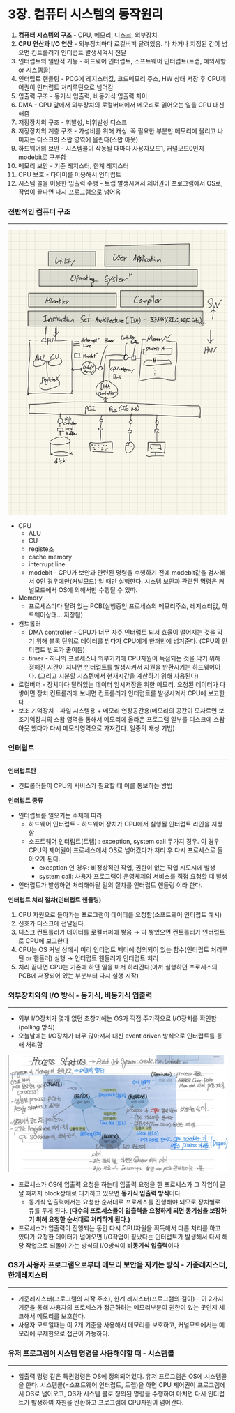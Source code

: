 # 3장. 컴퓨터 시스템의 동작원리

1. **컴퓨터 시스템의 구조** - CPU, 메모리, 디스크, 외부장치
2. **CPU 연산과 I/O 연산** - 외부장치마다 로컬버퍼 달려있음. 다 차거나 지정된 간이 넘으면 컨트롤러가 인터럽트 발생시켜서 전달
3. 인터럽트의 일반적 기능 - 하드웨어 인터럽트, 소프트웨어 인터럽트(트랩, 예외사항 or 시스템콜)
4. 인터럽트 핸들링 - PCG에 레지스터값, 코드메모리 주소, HW 상태 저장 후 CPU제어권이 인터럽트 처리루틴으로 넘어감
5. 입출력 구조 - 동기식 입출력, 비동기식 입출력 차이
6. DMA - CPU 앞에서 외부장치의 로컬버퍼에서 메모리로 읽어오는 일을 CPU 대신 해줌
7. 저장장치의 구조 - 휘발성, 비휘발성 디스크
8. 저장장치의 계층 구조 - 가성비를 위해 캐싱. 꼭 필요한 부분만 메모리에 올리고 나머지는 디스크의 스왑 영역에 올린다(스왑 아웃)
9. 하드웨어의 보안 - 시스템콜이 작동될 때마다 사용자모드1,  커널모드0인지 modebit로 구분함
10. 메모리 보안 - 기준 레지스터, 한계 레지스터
11. CPU 보호 - 타이머를 이용해서 인터럽트
12. 시스템 콜을 이용한 입출력 수행 - 트랩 발생시켜서 제어권이 프로그램에서 OS로, 작업이 끝나면 다시 프로그램으로 넘어옴

### 전반적인 컴퓨터 구조

---

![컴퓨터구조](/image/architecture.jpg)

- CPU
  - ALU
  - CU
  - registe조
  - cache memory
  - interrupt line
  - modebit - CPU가 보안과 관련된 명령을 수행하기 전에 modebit값을 검사해서 0인 경우에만(커널모드) 일 때만 실행한다. 시스템 보안과 관련된 명령은 커널모드에서 OS에 의해서만 수행될 수 있따.
- Memory
  - 프로세스마다 달려 있는 PCB(실행중인 프로세스의 메모리주소, 레지스터값, 하드웨어상태… 저장됨)
- 컨트롤러
  - DMA controller - CPU가 너무 자주 인터럽트 되서 효율이 떨어지는 것을 막기 위해 블록 단위로 데이터를 받다가 CPU에게 한꺼번에 넘겨준다. (CPU의 인터럽트 빈도가 줄어듬)
  - timer - 하나의 프로세스나 외부기기에 CPU자원이 독점되는 것을 막기 위해 정해진 시간이 지나면 인터럽트를 발생시켜서 자원을 반환시키는 하드웨어이다. (그리고 시분할 시스템에서 현재시간을 계산하기 위해 사용된다)
- 로컬버퍼 - 장치마다 달려있는 데이터 임시저장을 위한 메모리. 요청된 데이터가 다 쌓이면 장치 컨트롤러에 보내면 컨트롤러가 인터럽트를 발생시켜서 CPU에 보고한다
- 보조 기억장치 - 파일 시스템용 + 메모리 연장공간용(메모리의 공간이 모자르면 보조기억장치의 스왑 영역을 통해서 메모리에 올라온 프로그램 일부를 디스크에 스왑아웃 했다가 다시 메모리영역으로 가져간다. 일종의 캐싱 기법)

### 인터럽트

---

**인터럽트란**

- 컨트롤러들이 CPU의 서비스가 필요할 떄 이를 통보하는 방법

**인터럽트 종류**

- 인터럽트를 일으키는 주체에 따라
  - 하드웨어 인터럽트 - 하드웨어 장치가 CPU에서 실행될 인터럽트 라인을 지정함
  - 소프트웨어 인터럽트(트랩) : exception, system call 두가지 경우. 이 경우 CPU의 제어권이 프로세스에서 OS로 넘어갔다가 처리 후 다시 프로세스로 돌아오게 된다.
    - exception 인 경우: 비정상적인 작업, 권한이 없는 작업 시도시에 발생
    - system call: 사용자 프로그램이 운영체제의 서비스를 직접 요청할 때 발생
- 인터럽트가 발생하면 처리해야될 일의 절차를 인터럽트 핸들링 이라 한다.

**인터럽트 처리 절차(인터럽트 핸들링)**

1. CPU 자원으로 돌아가는 프로그램이 데이터를 요청함(소프트웨어 인터럽트 예시)
2. 신호가 디스크에 전달된다.
3. 디스크 컨트롤러가 데이터를 로컬버퍼에 쌓음 → 다 쌓였으면 컨트롤러가 인터럽트로 CPU에 보고한다
4. CPU는 OS 커널 상에서 미리 인터럽트 벡터에 정의되어 있는 함수(인터럽트 처리루틴 or 핸들러) 실행 → 인터럽트 핸들러가 인터럽트 처리
5. 처리 끝나면 CPU는 기존에 하던 일을 마저 하러간다(아까 실행하던 프로세스의 PCB에 저장되어 있는 부분부터 다시 실행 시작)

### 외부장치와의 I/O 방식 - 동기식, 비동기식 입출력

---

- 외부 I/O장치가 몇개 없던 초창기에는 OS가 직접 주기적으로 I/O장치를 확인함(polling 방식)
- 오늘날에는 I/O장치가 너무 많아져서 대신 event driven 방식으로 인터럽트를 통해 처리함

![프로세스 상태](/image/process_status.png)

- 프로세스가 OS에 입출력 요청을 하는데 입출력 요청을 한 프로세스가 그 작업이 끝날 때까지 block상태로 대기하고 있으면 **동기식 입출력 방식**이다
  - 동기식 입출력에서는 요청한 순서대로 프로세스를 진행해야 되므로 장치별로 큐를 두게 된다. **(다수의 프로세스들이 입출력을 요청하게 되면 동기성을 보장하기 위해 요청한 순서대로 처리하게 된다.)**
- 프로세스가 입출력이 진행되는 동안 다시 CPU자원을 획득해서 다른 처리를 하고 있다가 요청한 데이터가 넘어오면 I/O작업이 끝났다는 인터럽트가 발생해서 다시 해당 작업으로 되돌아 가는 방식의 I/O방식이 **비동기식 입출력**이다

### OS가 사용자 프로그램으로부터 메모리 보안을 지키는 방식 - 기준레지스터, 한계레지스터

---

- 기준레지스터(프로그램의 시작 주소), 한계 레지스터(프로그램의 길이) - 이 2가지 기준을 통해 사용자의 프로세스가 접근하려는 메모리부분이 권한이 있는 곳인지 체크해서 메모리를 보호한다.
- 사용자 모드일때는 이 2개 기준을 사용해서 메모리를 보호하고, 커널모드에서는 메모리에 무제한으로 접근이 가능하다.

### 유저 프로그램이 시스템 명령을 사용해야할 때 - 시스템콜

---

- 입출력 명령 같은 특권명령은 OS에 정의되어있다. 유저 프로그램은 OS에 시스템콜을 한다. 시스템콜(=소프트웨어 인터럽트, 트랩)을 하면 CPU 제어권이 프로그램에서 OS로 넘어오고, OS가 시스템 콜로 정의된 명령을 수행하여 마치면 다시 인터럽트가 발생하여 자원을 반환하고 프로그램에 CPU자원이 넘어간다.
